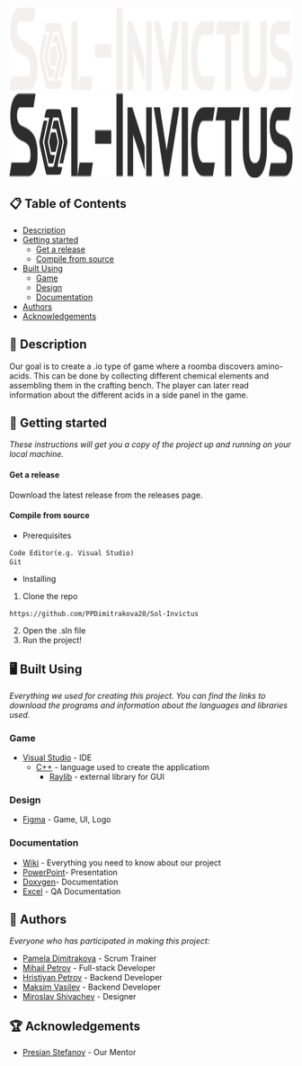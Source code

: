 <p align="center">
  <img height="150" width="800" src="https://github.com/PPDimitrakova20/Sol-Invictus/blob/main/assets/logos/teamLogo.svg#gh-dark-mode-only" alt="Logo"/>
  <img height="150" width="800" src="https://github.com/PPDimitrakova20/Sol-Invictus/blob/main/assets/logos/teamLogoDark.svg#gh-light-mode-only" alt="Logo"/>
</p>

## 📋 Table of Contents
- [Description](#description)
- [Getting started](#gettingStarted)
  - [Get a release](#release)
  - [Compile from source](#compile)
- [Built Using](#builtUsing)
  - [Game](#game)
  - [Design](#design)
  - [Documentation](#doc)
- [Authors](#authors)
- [Acknowledgements](#acknowledgements)

## 🔎 Description <a name="description"></a>
Our goal is to create a .io type of game where a roomba discovers amino-acids. This can be done by collecting different chemical elements and assembling them in the crafting bench. The player can later read information about the different acids in a side panel in the game.

## 🚀 Getting started<a name="gettingStarted"></a>
*These instructions will get you a copy of the project up and running on your local machine.*

#### Get a release <a name="release"></a>
Download the latest release from the releases page.

#### Compile from source <a name="compile"></a>
- Prerequisites
```
Code Editor(e.g. Visual Studio)
Git
```
- Installing
1. Clone the repo
```
https://github.com/PPDimitrakova20/Sol-Invictus
```
2. Open the .sln file
3. Run the project!

## 🖥️ Built Using <a name="builtUsing"></a>
*Everything we used for creating this project. You can find the links to download the programs and information about the languages and libraries used.*

### Game <a name="game"></a>
- [Visual Studio](https://visualstudio.microsoft.com) - IDE
  - [C++](https://isocpp.org/) - language used to create the applicatiom
    - [Raylib](https://www.raylib.com/index.html) - external library for GUI

### Design <a name="design"></a>
- [Figma](https://www.figma.com/downloads/) - Game, UI, Logo

### Documentation <a name="doc"></a>
- [Wiki](https://github.com/PPDimitrakova20/Sol-Invictus/wiki) - Everything you need to know about our project
- [PowerPoint](https://codingburgas-my.sharepoint.com/:p:/g/personal/ppdimitrakova20_codingburgas_bg/EdmUSoySmRpPg1d0p8yNl8EBNIS2Ftqx8kCeZq8_sASfAw?e=jPDVSI)- Presentation
- [Doxygen](https://doxygen.nl)- Documentation
- [Excel](https://codingburgas-my.sharepoint.com/:x:/g/personal/ppdimitrakova20_codingburgas_bg/Ee4Zl7CLtTFFnheA2eEkooAB4DyX04SCjbKZSgSsmA8k1Q?e=IxUoF7) - QA Documentation

## 📖 Authors <a name="authors"></a>
*Everyone who has participated in making this project:*

- [Pamela Dimitrakova](https://github.com/PPDimitrakova20) - Scrum Trainer
- [Mihail Petrov](https://github.com/MMPetrov20) - Full-stack Developer
- [Hristiyan Petrov](https://github.com/HMPetrov20) - Backend Developer
- [Maksim Vasilev](https://github.com/MDVasilev20) - Backend Developer
- [Miroslav Shivachev](https://github.com/MRShivachev) - Designer

## 🏆 Acknowledgements <a name="acknowledgements"></a>
- [Presian Stefanov](https://github.com/PSStefanov19) - Our Mentor
